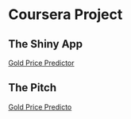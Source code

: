 # Coursera Project
## The Shiny App
[Gold Price Predictor](https://cmaroblesg.shinyapps.io/goldPredictorApp/)

## The Pitch
[Gold Price Predicto](https://rpubs.com/cmaroblesg/project_GoldPredictor)
